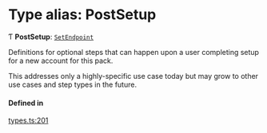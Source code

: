 # Type alias: PostSetup

Ƭ **PostSetup**: [`SetEndpoint`](../interfaces/SetEndpoint.md)

Definitions for optional steps that can happen upon a user completing setup
for a new account for this pack.

This addresses only a highly-specific use case today but may grow to other
use cases and step types in the future.

#### Defined in

[types.ts:201](https://github.com/coda/packs-sdk/blob/main/types.ts#L201)
